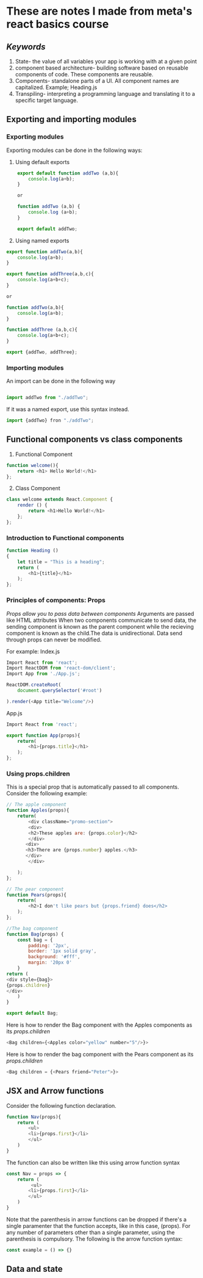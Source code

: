 # These are notes I made from meta's react basics course

## _Keywords_

1. State- the value of all variables your app is working with at a given point
2. component based architecture- building software based on reusable components of code. These components are reusable. 
3. Components- standalone parts of a UI. All component names are capitalized. Example; Heading.js
4. Transpiling- interpreting a programming language and translating it to a specific target language. 




## Exporting and importing modules
### Exporting modules
Exporting modules can be done in the following ways: 

1. Using default exports 

``` javascript
    export default function addTwo (a,b){
        console.log(a+b);
    }

    or 

    function addTwo (a,b) {
        console.log (a+b);
    }

    export default addTwo;
```
2. Using named exports 
``` javascript
export function addTwo(a,b){
    console.log(a+b);
}

export function addThree(a,b,c){
    console.log(a+b+c);
}

or 

function addTwo(a,b){
    console.log(a+b);
}

function addThree (a,b,c){
    console.log(a+b+c);
}

export {addTwo, addThree};
```
### Importing modules
 An import can be done in the following way
 ``` javascript

import addTwo from "./addTwo";

```

If it was a named export, use this syntax instead. 
``` javascript
import {addTwo} fron "./addTwo";
```
## Functional components vs class components

1. Functional Component 
``` javascript
function welcome(){
    return <h1> Hello World!</h1>
};
```
2. Class Component 
```javascript
class welcome extends React.Component {
    render () {
        return <h1>Hello World!</h1>
    };
};
```
### Introduction to Functional components 

``` javascript
function Heading ()
{
    let title = "This is a heading";
    return (
        <h1>{title}</h1>
    );
};

```
### Principles of components: Props
_Props allow you to pass data between components_
Arguments are passed like HTML attributes
When two components communicate to send data, the sending component is known as the parent component while the recieving component is known as the child.The data is unidirectional. Data send through props can never be modified.

For example:
Index.js
``` javascript
Import React from 'react';
Import ReactDOM from 'react-dom/client';
Import App from './App.js';

ReactDOM.createRoot(
    document.querySelector('#root')

).render(<App title="Welcome"/>)
```

App.js
``` javascript 
Import React from 'react';

export function App(props){
    return(
        <h1>{props.title}</h1>
    );
};
```

### Using props.children
This is a special prop that is automatically passed to all components.
Consider the following example: 
``` javascript
// The apple component
function Apples(props){
    return(
        <div className="promo-section">
        <div>
        <h2>These apples are: {props.color}</h2>
        </div>
       <div>
       <h3>There are {props.number} apples.</h3>
       </div>
        </div>

    );
};

// The pear component
function Pears(props){
    return(
        <h2>I don't like pears but {props.friend} does</h2>
    );
};

//The bag component
function Bag(props) {
    const bag = {
        padding: '2px',
        border: '1px solid gray',
        background: '#fff',
        margin: '20px 0'
    }
return (
<div style={bag}>
{props.children}
</div>
    )
}

export default Bag;
```
Here is how to render the Bag component with the Apples components as its _props.children_
``` javascript
<Bag children={<Apples color="yellow" number="5"/>}>
```
Here is how to render the bag component with the Pears component as its _props.children_
``` javascript
<Bag children = {<Pears friend="Peter">}>
```

## JSX and Arrow functions
Consider the following function declaration.
``` javascript
function Nav(props){
    return (
        <ul>
        <li>{props.first}</li>
        </ul>
    )
}
```
The function can also be written like this using arrow function syntax
``` javascript
const Nav = props => {
    return (
         <ul>
        <li>{props.first}</li>
        </ul> 
    )
}
```
Note that the parenthesis in arrow functions can be dropped if there's a single paramenter that the function accepts, like in this case, (props). For any number of parameters other than a single parameter, using the parenthesis is compulsory. The following is the arrow function syntax:
``` javascript
const example = () => {}
```

## Data and state
### 